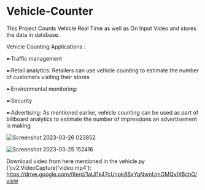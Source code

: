 # Vehicle-Counter

This Project Counts Vehicle Real Time as well as On Input Video and stores the data in database.

Vehicle Counting Applications :

➼Traffic management

➼Retail analytics: Retailers can use vehicle counting to estimate the number of customers visiting their stores

➼Environmental monitoring:

➼Security

➼Advertising: As mentioned earlier, vehicle counting can be used as part of billboard analytics to estimate the number of impressions an advertisement is making

![Screenshot 2023-03-26 023852](https://user-images.githubusercontent.com/120780784/227742431-d649612d-d205-4a76-89ab-1b1c2888d24d.png)




![Screenshot 2023-03-25 152416](https://user-images.githubusercontent.com/120780784/227742425-0f5be4c3-4673-4992-985b-d84e4d99816f.png)






Download video from here mentioned in the vehicle.py ('cv2.VideoCapture('video.mp4'):
https://drive.google.com/file/d/1aUI1k47cUnpk8SxYqNwnUmOMQvIX6chO/view
